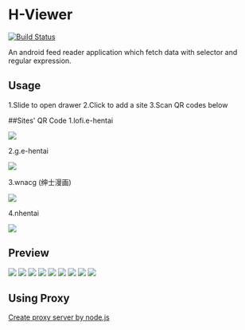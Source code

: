 # H-Viewer
[![Build Status](https://travis-ci.org/PureDark/H-Viewer.svg?branch=master)](https://travis-ci.org/PureDark/H-Viewer)

An android feed reader application which fetch data with selector and regular expression.

## Usage
1.Slide to open drawer
2.Click to add a site
3.Scan QR codes below

##Sites' QR Code
1.lofi.e-hentai

![](http://qr.api.cli.im/qr?data=http%3A%2F%2Fjsondepot.mcsky.org%2F2%2F&level=H&transparent=&bgcolor=%23ffffff&forecolor=%23000000&blockpixel=12&marginblock=1&logourl=&size=220&kid=cliim&time=1471550842&key=c745a4fc9bf597a6f2fc30875e9595ec)

2.g.e-hentai

![](http://qr.api.cli.im/qr?data=http%3A%2F%2Fjsondepot.mcsky.org%2F3%2F&level=H&transparent=&bgcolor=%23ffffff&forecolor=%23000000&blockpixel=12&marginblock=1&logourl=&size=220&kid=cliim&time=1471550412&key=842f860ab35e69f59d5642282e90bfae)

3.wnacg (绅士漫画)

![](http://qr.api.cli.im/qr?data=http%3A%2F%2Fjsondepot.mcsky.org%2F4%2F&level=H&transparent=&bgcolor=%23ffffff&forecolor=%23000000&blockpixel=12&marginblock=1&logourl=&size=220&kid=cliim&time=1471550675&key=ede205f91f2bf93e94da8cf991d8bf7f)

4.nhentai

![](http://qr.api.cli.im/qr?data=http%3A%2F%2Fjsondepot.mcsky.org%2F5%2F&level=H&transparent=&bgcolor=%23ffffff&forecolor=%23000000&blockpixel=12&marginblock=1&logourl=&size=220&kid=cliim&time=1471550764&key=bc73f8054b1d4c0b2689ece096ef074e)

## Preview
![](https://github.com/PureDark/H-Viewer/raw/master/images/1.png)
![](https://github.com/PureDark/H-Viewer/raw/master/images/2.png)
![](https://github.com/PureDark/H-Viewer/raw/master/images/3.png)
![](https://github.com/PureDark/H-Viewer/raw/master/images/4.png)
![](https://github.com/PureDark/H-Viewer/raw/master/images/5.png)
![](https://github.com/PureDark/H-Viewer/raw/master/images/6.gif)
![](https://github.com/PureDark/H-Viewer/raw/master/images/7.gif)
![](https://github.com/PureDark/H-Viewer/raw/master/images/8.gif)
![](https://github.com/PureDark/H-Viewer/raw/master/images/9.png)

## Using Proxy

[Create proxy server by node.js](https://github.com/wspl/HProxy.js)
